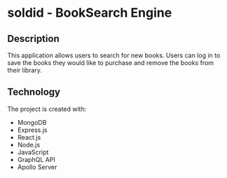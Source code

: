 # soldid - BookSearch Engine 

## Description
This application allows users to search for new books. Users can log in to save the books they would like to purchase and remove the books from their library.

## Technology
The project is created with:
- MongoDB
- Express.js
- React.js
- Node.js
- JavaScript
- GraphQL API
- Apollo Server


